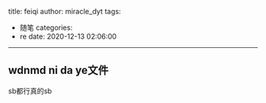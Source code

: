 title: feiqi
author: miracle_dyt
tags:
  - 随笔
categories:
  - re
date: 2020-12-13 02:06:00
---
## wdnmd ni da ye文件
sb都行真的sb
